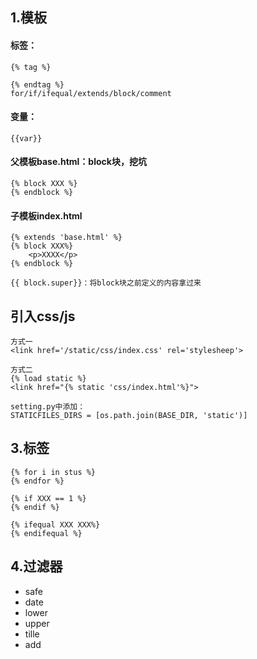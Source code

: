 ## 1.模板
#### 标签：
```
{% tag %}

{% endtag %}
for/if/ifequal/extends/block/comment
```
#### 变量：
```
{{var}}
```
#### 父模板base.html：block块，挖坑
```
{% block XXX %}
{% endblock %}
```
#### 子模板index.html
```
{% extends 'base.html' %}
{% block XXX%}
    <p>XXXX</p>
{% endblock %}

{{ block.super}}：将block块之前定义的内容拿过来
```

## 引入css/js
```
方式一
<link href='/static/css/index.css' rel='stylesheep'>

方式二
{% load static %}
<link href="{% static 'css/index.html'%}">

setting.py中添加：
STATICFILES_DIRS = [os.path.join(BASE_DIR, 'static')]
```

## 3.标签
```
{% for i in stus %}
{% endfor %}

{% if XXX == 1 %}
{% endif %}

{% ifequal XXX XXX%}
{% endifequal %}
```

## 4.过滤器
- safe
- date
- lower
- upper
- tille
- add



